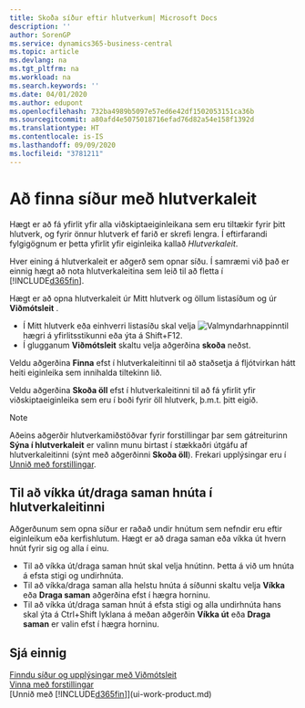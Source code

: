 ```yaml
---
title: Skoða síður eftir hlutverkum| Microsoft Docs
description: ''
author: SorenGP
ms.service: dynamics365-business-central
ms.topic: article
ms.devlang: na
ms.tgt_pltfrm: na
ms.workload: na
ms.search.keywords: ''
ms.date: 04/01/2020
ms.author: edupont
ms.openlocfilehash: 732ba4989b5097e57ed6e42df1502053151ca36b
ms.sourcegitcommit: a80afd4e5075018716efad76d82a54e158f1392d
ms.translationtype: HT
ms.contentlocale: is-IS
ms.lasthandoff: 09/09/2020
ms.locfileid: "3781211"
---
```

# <a name="finding-pages-with-the-role-explorer"></a>Að finna síður með hlutverkaleit
Hægt er að fá yfirlit yfir alla viðskiptaeiginleikana sem eru tiltækir fyrir þitt hlutverk, og fyrir önnur hlutverk ef farið er skrefi lengra. Í eftirfarandi fylgigögnum er þetta yfirlit yfir eiginleika kallað *Hlutverkaleit*.

Hver eining á hlutverkaleit er aðgerð sem opnar síðu. Í samræmi við það er einnig hægt að nota hlutverkaleitina sem leið til að fletta í [!INCLUDE[d365fin](includes/d365fin_md.md)].

Hægt er að opna hlutverkaleit úr Mitt hlutverk og öllum listasíðum og úr **Viðmótsleit** .

- Í Mitt hlutverk eða einhverri listasíðu skal velja ![Valmyndarhnappinn](media/ui_menu_button.png "Valmyndarhnappur")til hægri á yfirlitsstikunni eða ýta á Shift+F12.
- Í glugganum **Viðmótsleit** skaltu velja aðgerðina **skoða** neðst.

Veldu aðgerðina **Finna** efst í hlutverkaleitinni til að staðsetja á fljótvirkan hátt heiti eiginleika sem innihalda tiltekinn lið.

Veldu aðgerðina **Skoða öll** efst í hlutverkaleitinni til að fá yfirlit yfir viðskiptaeiginleika sem eru í boði fyrir öll hlutverk, þ.m.t. þitt eigið.

> [!NOTE]
> Aðeins aðgerðir hlutverkamiðstöðvar fyrir forstillingar þar sem gátreiturinn **Sýna í hlutverkaleit** er valinn munu birtast í stækkaðri útgáfu af hlutverkaleitinni (sýnt með aðgerðinni **Skoða öll**). Frekari upplýsingar eru í [Unnið með forstillingar](admin-users-profiles-roles.md).

## <a name="to-expandcollapse-nodes-on-the-role-explorer"></a>Til að víkka út/draga saman hnúta í hlutverkaleitinni
Aðgerðunum sem opna síður er raðað undir hnútum sem nefndir eru eftir eiginleikum eða kerfishlutum. Hægt er að draga saman eða víkka út hvern hnút fyrir sig og alla í einu.

- Til að víkka út/draga saman hnút skal velja hnútinn. Þetta á við um hnúta á efsta stigi og undirhnúta.
- Til að víkka/draga saman alla helstu hnúta á síðunni skaltu velja **Víkka** eða **Draga saman** aðgerðina efst í hægra horninu.
- Til að víkka út/draga saman hnút á efsta stigi og alla undirhnúta hans skal ýta á Ctrl+Shift lyklana á meðan aðgerðin **Víkka út** eða **Draga saman** er valin efst í hægra horninu.

## <a name="see-also"></a>Sjá einnig
[Finndu síður og upplýsingar með Viðmótsleit](ui-search.md)  
[Vinna með forstillingar](admin-users-profiles-roles.md)  
[Unnið með [!INCLUDE[d365fin](includes/d365fin_md.md)]](ui-work-product.md)
